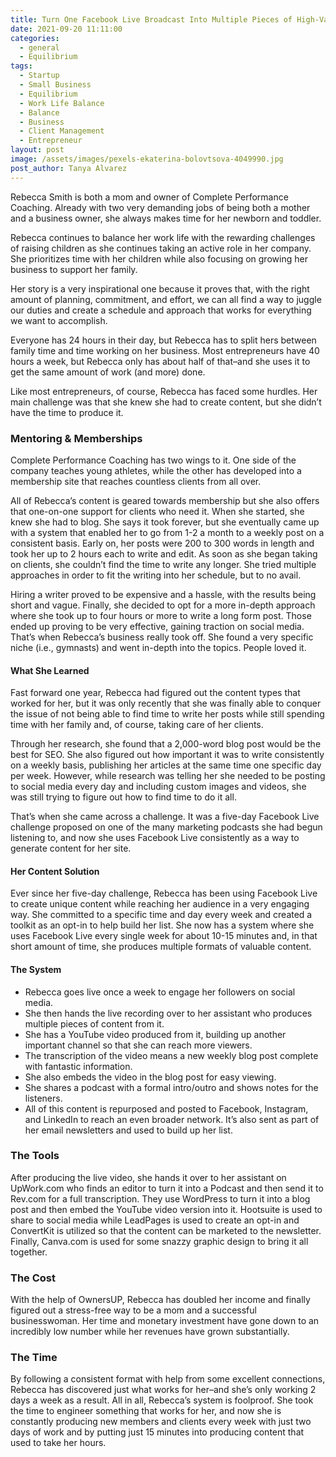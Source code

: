 ```yaml
---
title: Turn One Facebook Live Broadcast Into Multiple Pieces of High-Value Content
date: 2021-09-20 11:11:00
categories:
  - general
  - Equilibrium
tags:
  - Startup
  - Small Business
  - Equilibrium
  - Work Life Balance
  - Balance
  - Business
  - Client Management
  - Entrepreneur
layout: post
image: /assets/images/pexels-ekaterina-bolovtsova-4049990.jpg
post_author: Tanya Alvarez
---
```

Rebecca Smith is both a mom and owner of Complete Performance Coaching. Already with two very demanding jobs of being both a mother and a business owner, she always makes time for her newborn and toddler.&nbsp;

Rebecca continues to balance her work life with the rewarding challenges of raising children as she continues taking an active role in her company. She prioritizes time with her children while also focusing on growing her business to support her family.&nbsp;

Her story is a very inspirational one because it proves that, with the right amount of planning, commitment, and effort, we can all find a way to juggle our duties and create a schedule and approach that works for everything we want to accomplish.&nbsp;

Everyone has 24 hours in their day, but Rebecca has to split hers between family time and time working on her business. Most entrepreneurs have 40 hours a week, but Rebecca only has about half of that–and she uses it to get the same amount of work (and more) done.

Like most entrepreneurs, of course, Rebecca has faced some hurdles. Her main challenge was that she knew she had to create content, but she didn’t have the time to produce it.&nbsp;

### **Mentoring & Memberships**

Complete Performance Coaching has two wings to it. One side of the company teaches young athletes, while the other has developed into a membership site that reaches countless clients from all over.&nbsp;

All of Rebecca’s content is geared towards membership but she also offers that one-on-one support for clients who need it. When she started, she knew she had to blog. She says it took forever, but she eventually came up with a system that enabled her to go from 1-2 a month to a weekly post on a consistent basis. Early on, her posts were 200 to 300 words in length and took her up to 2 hours each to write and edit. As soon as she began taking on clients, she couldn’t find the time to write any longer. She tried multiple approaches in order to fit the writing into her schedule, but to no avail.

Hiring a writer proved to be expensive and a hassle, with the results being short and vague. Finally, she decided to opt for a more in-depth approach where she took up to four hours or more to write a long form post. Those ended up proving to be very effective, gaining traction on social media. That’s when Rebecca’s business really took off. She found a very specific niche (i.e., gymnasts) and went in-depth into the topics. People loved it.

#### **What She Learned**

Fast forward one year, Rebecca had figured out the content types that worked for her, but it was only recently that she was finally able to conquer the issue of not being able to find time to write her posts while still spending time with her family and, of course, taking care of her clients.

Through her research, she found that a 2,000-word blog post would be the best for SEO. She also figured out how important it was to write consistently on a weekly basis, publishing her articles at the same time one specific day per week. However, while research was telling her she needed to be posting to social media every day and including custom images and videos, she was still trying to figure out how to find time to do it all.&nbsp;

That’s when she came across a challenge. It was a five-day Facebook Live challenge proposed on one of the many marketing podcasts she had begun listening to, and now she uses Facebook Live consistently as a way to generate content for her site.

#### **Her Content Solution**

Ever since her five-day challenge, Rebecca has been using Facebook Live to create unique content while reaching her audience in a very engaging way. She committed to a specific time and day every week and created a toolkit as an opt-in to help build her list. She now has a system where she uses Facebook Live every single week for about 10-15 minutes and, in that short amount of time, she produces multiple formats of valuable content.&nbsp;

#### **The System**

* Rebecca goes live once a week to engage her followers on social media.&nbsp;
* She then hands the live recording over to her assistant who produces multiple pieces of content from it.
* She has a YouTube video produced from it, building up another important channel so that she can reach more viewers.
* The transcription of the video means a new weekly blog post complete with fantastic information.
* She also embeds the video in the blog post for easy viewing.
* She shares a podcast with a formal intro/outro and shows notes for the listeners.&nbsp;
* All of this content is repurposed and posted to Facebook, Instagram, and LinkedIn to reach an even broader network. It’s also sent as part of her email newsletters and used to build up her list.&nbsp;

### **The Tools**

After producing the live video, she hands it over to her assistant on UpWork.com who finds an editor to turn it into a Podcast and then send it to Rev.com for a full transcription. They use WordPress to turn it into a blog post and then embed the YouTube video version into it. Hootsuite is used to share to social media while LeadPages is used to create an opt-in and ConvertKit is utilized so that the content can be marketed to the newsletter. Finally, Canva.com is used for some snazzy graphic design to bring it all together.&nbsp;

### **The Cost**

With the help of OwnersUP, Rebecca has doubled her income and finally figured out a stress-free way to be a mom and a successful businesswoman. Her time and monetary investment have gone down to an incredibly low number while her revenues have grown substantially.&nbsp;

### **The Time**

By following a consistent format with help from some excellent connections, Rebecca has discovered just what works for her–and she’s only working 2 days a week as a result. All in all, Rebecca’s system is foolproof. She took the time to engineer something that works for her, and now she is constantly producing new members and clients every week with just two days of work and by putting just 15 minutes into producing content that used to take her hours.&nbsp;
